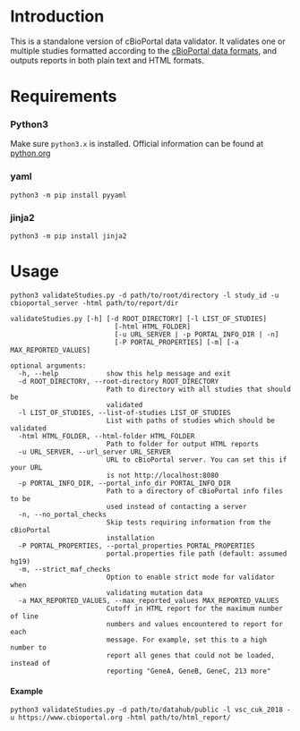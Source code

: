 # Introduction

This is a standalone version of cBioPortal data validator. It validates one or multiple studies formatted according to the [cBioPortal data formats](https://docs.cbioportal.org/5.1-data-loading/data-loading/file-formats), and outputs reports in both plain text and HTML formats.

# Requirements

### Python3
Make sure `python3.x` is installed. Official information can be found at [python.org](https://www.python.org/downloads/)

### yaml
```
python3 -m pip install pyyaml
```

### jinja2
```
python3 -m pip install jinja2
```

# Usage

```
python3 validateStudies.py -d path/to/root/directory -l study_id -u cbioportal_server -html path/to/report/dir
```

```
validateStudies.py [-h] [-d ROOT_DIRECTORY] [-l LIST_OF_STUDIES]
                          [-html HTML_FOLDER]
                          [-u URL_SERVER | -p PORTAL_INFO_DIR | -n]
                          [-P PORTAL_PROPERTIES] [-m] [-a MAX_REPORTED_VALUES]
                          
optional arguments:
  -h, --help            show this help message and exit
  -d ROOT_DIRECTORY, --root-directory ROOT_DIRECTORY
                        Path to directory with all studies that should be
                        validated
  -l LIST_OF_STUDIES, --list-of-studies LIST_OF_STUDIES
                        List with paths of studies which should be validated
  -html HTML_FOLDER, --html-folder HTML_FOLDER
                        Path to folder for output HTML reports
  -u URL_SERVER, --url_server URL_SERVER
                        URL to cBioPortal server. You can set this if your URL
                        is not http://localhost:8080
  -p PORTAL_INFO_DIR, --portal_info_dir PORTAL_INFO_DIR
                        Path to a directory of cBioPortal info files to be
                        used instead of contacting a server
  -n, --no_portal_checks
                        Skip tests requiring information from the cBioPortal
                        installation
  -P PORTAL_PROPERTIES, --portal_properties PORTAL_PROPERTIES
                        portal.properties file path (default: assumed hg19)
  -m, --strict_maf_checks
                        Option to enable strict mode for validator when
                        validating mutation data
  -a MAX_REPORTED_VALUES, --max_reported_values MAX_REPORTED_VALUES
                        Cutoff in HTML report for the maximum number of line
                        numbers and values encountered to report for each
                        message. For example, set this to a high number to
                        report all genes that could not be loaded, instead of
                        reporting "GeneA, GeneB, GeneC, 213 more"
```

#### Example
```
python3 validateStudies.py -d path/to/datahub/public -l vsc_cuk_2018 -u https://www.cbioportal.org -html path/to/html_report/
```
